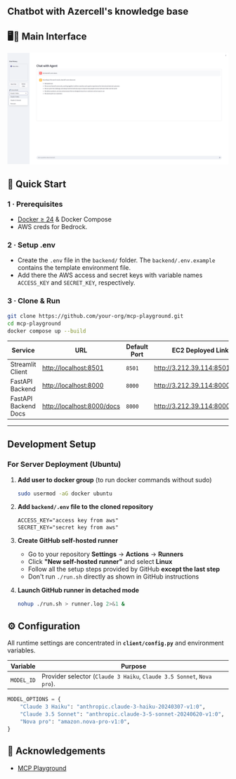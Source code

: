 ## Chatbot with Azercell's knowledge base
## 🖥️🔌 Main Interface
![Interface](frontend/assets/frontend_main.png)

## 🚀 Quick Start

### 1 · Prerequisites

* [Docker ≥ 24](https://docs.docker.com/) & Docker Compose
*  AWS creds for Bedrock.

### 2 · Setup .env

* Create the `.env` file in the `backend/` folder. The `backend/.env.example` contains the template environment file.
* Add there the AWS access and secret keys with variable names `ACCESS_KEY` and `SECRET_KEY`, respectively.

### 3 · Clone & Run

```bash
git clone https://github.com/your-org/mcp-playground.git
cd mcp-playground
docker compose up --build
```

| Service | URL | Default Port | EC2 Deployed Link |
| ------- | --- | ------------ | ------------ |
| Streamlit Client | <http://localhost:8501> | `8501` | <http://3.212.39.114:8501/> |
| FastAPI Backend | <http://localhost:8000> | `8000` | <http://3.212.39.114:8000/> |
| FastAPI Backend Docs | <http://localhost:8000/docs> | `8000` | <http://3.212.39.114:8000/docs> |
---


## Development Setup

### For Server Deployment (Ubuntu)

1. **Add user to docker group** (to run docker commands without sudo)
   ```bash
   sudo usermod -aG docker ubuntu
   ```

2. **Add `backend/.env` file to the cloned repository** 
   ```
   ACCESS_KEY="access key from aws"
   SECRET_KEY="secret key from aws"
   ```

3. **Create GitHub self-hosted runner**
   - Go to your repository **Settings** → **Actions** → **Runners**
   - Click **"New self-hosted runner"** and select **Linux**
   - Follow all the setup steps provided by GitHub **except the last step**
   - Don't run `./run.sh` directly as shown in GitHub instructions

4. **Launch GitHub runner in detached mode**
   ```bash
   nohup ./run.sh > runner.log 2>&1 &
   ```


## ⚙️ Configuration

All runtime settings are concentrated in **`client/config.py`** and environment variables.

| Variable | Purpose |
| -------- | ------- |
| `MODEL_ID` | Provider selector (`Claude 3 Haiku`, `Claude 3.5 Sonnet`, `Nova pro`).

```python
MODEL_OPTIONS = {
    "Claude 3 Haiku": "anthropic.claude-3-haiku-20240307-v1:0",
    "Claude 3.5 Sonnet": "anthropic.claude-3-5-sonnet-20240620-v1:0",
    "Nova pro": "amazon.nova-pro-v1:0",
}
```

## 🙏 Acknowledgements

* [MCP Playground ](https://github.com/Elkhn/mcp-playground)  